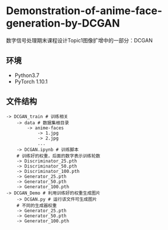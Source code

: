 # Demonstration-of-anime-face-generation-by-DCGAN
数字信号处理期末课程设计Topic1图像扩增中的一部分：DCGAN

## 环境

* Python3.7
* PyTorch 1.10.1


## 文件结构

```shell
-> DCGAN_train # 训练相关
	-> data # 数据集根目录
		-> anime-faces
			-> 1.jpg
			-> 2.jpg
			...
	-> DCGAN.ipynb # 训练脚本
	# 训练好的权重，后面的数字表示训练轮数
	-> Discriminator_25.pth
	-> Discriminator_50.pth
	-> Discriminator_100.pth
	-> Generator_25.pth
	-> Generator_50.pth
	-> Generator_100.pth
-> DCGAN_Demo # 利用训练好的权重生成图片
	-> DCGAN.py # 运行该文件可生成图片
	# 不同的生成器权重
	-> Generator_25.pth
	-> Generator_50.pth
	-> Generator_100.pth
	
```

